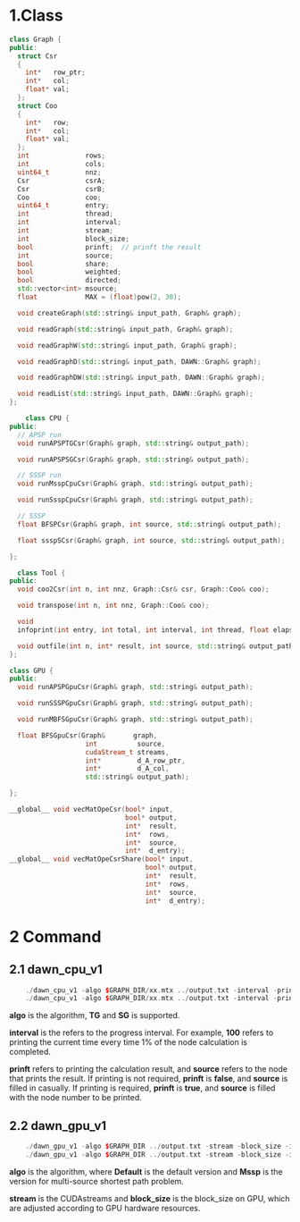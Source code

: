 # 1.Class

```c++
class Graph {
public:
  struct Csr
  {
    int*   row_ptr;
    int*   col;
    float* val;
  };
  struct Coo
  {
    int*   row;
    int*   col;
    float* val;
  };
  int              rows;
  int              cols;
  uint64_t         nnz;
  Csr              csrA;
  Csr              csrB;
  Coo              coo;
  uint64_t         entry;
  int              thread;
  int              interval;
  int              stream;
  int              block_size;
  bool             prinft;  // prinft the result
  int              source;
  bool             share;
  bool             weighted;
  bool             directed;
  std::vector<int> msource;
  float            MAX = (float)pow(2, 30);

  void createGraph(std::string& input_path, Graph& graph);

  void readGraph(std::string& input_path, Graph& graph);

  void readGraphW(std::string& input_path, Graph& graph);

  void readGraphD(std::string& input_path, DAWN::Graph& graph);

  void readGraphDW(std::string& input_path, DAWN::Graph& graph);

  void readList(std::string& input_path, DAWN::Graph& graph);
};
```

````c++
    class CPU {
public:
  // APSP run
  void runAPSPTGCsr(Graph& graph, std::string& output_path);

  void runAPSPSGCsr(Graph& graph, std::string& output_path);

  // SSSP run
  void runMsspCpuCsr(Graph& graph, std::string& output_path);

  void runSsspCpuCsr(Graph& graph, std::string& output_path);

  // SSSP
  float BFSPCsr(Graph& graph, int source, std::string& output_path);

  float ssspSCsr(Graph& graph, int source, std::string& output_path);

};
````

````c++
  class Tool {
public:
  void coo2Csr(int n, int nnz, Graph::Csr& csr, Graph::Coo& coo);

  void transpose(int n, int nnz, Graph::Coo& coo);

  void
  infoprint(int entry, int total, int interval, int thread, float elapsed_time);

  void outfile(int n, int* result, int source, std::string& output_path);
};
````

````c++
class GPU {
public:
  void runAPSPGpuCsr(Graph& graph, std::string& output_path);

  void runSSSPGpuCsr(Graph& graph, std::string& output_path);

  void runMBFSGpuCsr(Graph& graph, std::string& output_path);

  float BFSGpuCsr(Graph&       graph,
                   int          source,
                   cudaStream_t streams,
                   int*         d_A_row_ptr,
                   int*         d_A_col,
                   std::string& output_path);

};
````

````c++
__global__ void vecMatOpeCsr(bool* input,
                             bool* output,
                             int*  result,
                             int*  rows,
                             int*  source,
                             int*  d_entry);
__global__ void vecMatOpeCsrShare(bool* input,
                                  bool* output,
                                  int*  result,
                                  int*  rows,
                                  int*  source,
                                  int*  d_entry);
````

# 2 Command

## 2.1 dawn_cpu_v1

````c++
    ./dawn_cpu_v1 -algo $GRAPH_DIR/xx.mtx ../output.txt -interval -prinft -source
    ./dawn_cpu_v1 -algo $GRAPH_DIR/xx.mtx ../output.txt -interval -prinft -sourceList
````

**algo** is the algorithm, **TG** and **SG** is supported.

**interval** is the refers to the progress interval. For example, **100** refers to printing the current time every time 1% of the node calculation is completed.

**prinft** refers to printing the calculation result, and **source** refers to the node that prints the result. If printing is not required, **prinft** is **false**, and **source** is filled in casually. If printing is required, **prinft** is **true**, and **source** is filled with the node number to be printed.

## 2.2 dawn_gpu_v1

````c++
    ./dawn_gpu_v1 -algo $GRAPH_DIR ../output.txt -stream -block_size -interval -prinft -source
    ./dawn_gpu_v1 -algo $GRAPH_DIR ../output.txt -stream -block_size -interval -prinft -sourceList
````

**algo** is the algorithm, where **Default** is the default version and **Mssp** is the version for multi-source shortest path problem.

**stream** is the CUDAstreams and **block_size** is the block_size on GPU, which are adjusted according to GPU hardware resources.
